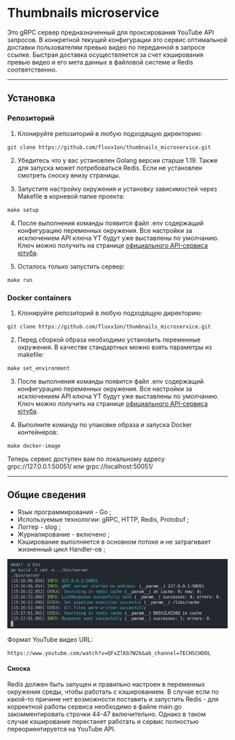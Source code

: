 # Thumbnails microservice
Это gRPC сервер предназначенный для проксирования YouTube API запросов. В конкретной текущей конфигурации это сервис оптимальной доставки пользователям превью видео по переданной в запросе ссылке. Быстрая доставка осуществляется за счет кэширования превью видео и его мета данных в файловой системе и Redis соответственно.

---

## Установка

### Репозиторий

1. Клонируйте репозиторий в любую подходящую директорию:

```
git clone https://github.com/fluxx1on/thumbnails_microservice.git
```

2. Убедитесь что у вас установлен Golang версии старше 1.19. Также для запуска может потребоваться Redis. Если не установлен смотреть сноску внизу страницы.

3. Запустите настройку окружения и установку зависимостей через Makefile в корневой папке проекта:

```
make setup
```

4. После выполнения команды появится файл .env содержащий конфигурацию переменных окружения. Все настройки за исключением API ключа YT будут уже выставлены по умолчанию. Ключ можно получить на странице [официального API-сервиса ютуба](https://console.cloud.google.com/apis/).

5. Осталось только запустить сервер:

```
make run
```

### Docker containers

1. Клонируйте репозиторий в любую подходящую директорию:

```
git clone https://github.com/fluxx1on/thumbnails_microservice.git
```

2. Перед сборкой образа необходимо установить переменные окружения. В качестве стандартных можно взять параметры из makefile:

```
make set_environment
```

3. После выполнения команды появится файл .env содержащий конфигурацию переменных окружения. Все настройки за исключением API ключа YT будут уже выставлены по умолчанию. Ключ можно получить на странице [официального API-сервиса ютуба](https://console.cloud.google.com/apis/).

4. Выполните команду по упаковке образа и запуска Docker контейнеров:

```
make docker-image
```

Теперь сервис доступен вам по локальному адресу grpc://127.0.0.1:50051/ или grpc://localhost:50051/

---

## Общие сведения

- Язык программирования - Go ;
- Используемые технологии: gRPC, HTTP, Redis, Protobuf ;
- Логгер - slog ;
- Журналирование - включено ;
- Кэширование выполняется в основном потоке и не затрагивает жизненный цикл Handler-ов ;

![Alt text](loggerTracing.png)

Формат YouTube видео URL:

```
https://www.youtube.com/watch?v=QFxZlKb7W2k&ab_channel=TECHSCHOOL
```

#### Сноска
Redis должен быть запущен и правильно настроен в переменных окружения среды, чтобы работать с кэшированием. В случае если по какой-то причине нет возможности поставить и запустить Redis - для корректной работы сервиса необходимо в файле main.go закомментировать строчки 44-47 включительно. Однако в таком случае кэширование перестанет работать и сервис полностью переориентируется на YouTube API.
